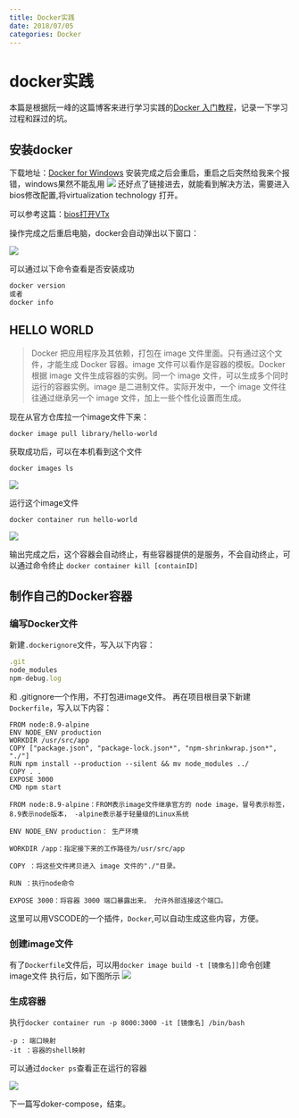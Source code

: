 ```yaml
---
title: Docker实践
date: 2018/07/05
categories: Docker
---
```

# docker实践
本篇是根据阮一峰的这篇博客来进行学习实践的[Docker 入门教程](http://www.ruanyifeng.com/blog/2018/02/docker-tutorial.html)，记录一下学习过程和踩过的坑。
## 安装docker
下载地址：[Docker for Windows](https://docs.docker.com/docker-for-windows/install/)
安装完成之后会重启，重启之后突然给我来个报错，windows果然不能乱用
![](http://owicv5j2l.bkt.clouddn.com/error.png)
还好点了链接进去，就能看到解决方法，需要进入bios修改配置,将virtualization technology 打开。

可以参考这篇：[bios打开VTx](https://zhidao.baidu.com/question/240877150936295084.html)

操作完成之后重启电脑，docker会自动弹出以下窗口：

![](http://owicv5j2l.bkt.clouddn.com/done.png)

可以通过以下命令查看是否安装成功
```javascript
docker version
或者
docker info
```

## HELLO WORLD
> Docker 把应用程序及其依赖，打包在 image 文件里面。只有通过这个文件，才能生成 Docker 容器。image 文件可以看作是容器的模板。Docker 根据 image 文件生成容器的实例。同一个 image 文件，可以生成多个同时运行的容器实例。image 是二进制文件。实际开发中，一个 image 文件往往通过继承另一个 image 文件，加上一些个性化设置而生成。

现在从官方仓库拉一个image文件下来：

`docker image pull library/hello-world`

获取成功后，可以在本机看到这个文件

`docker images ls`

![](http://owicv5j2l.bkt.clouddn.com/docker-hw.png)

运行这个image文件

`docker container run hello-world`

![](http://owicv5j2l.bkt.clouddn.com/docker-hello.png)

输出完成之后，这个容器会自动终止，有些容器提供的是服务，不会自动终止，可以通过命令终止 `docker container kill [containID]`


## 制作自己的Docker容器

### 编写Docker文件
新建`.dockerignore`文件，写入以下内容：
```javascript
.git
node_modules
npm-debug.log
```
和 .gitignore一个作用，不打包进image文件。
再在项目根目录下新建`Dockerfile`，写入以下内容：
```docker
FROM node:8.9-alpine
ENV NODE_ENV production
WORKDIR /usr/src/app
COPY ["package.json", "package-lock.json*", "npm-shrinkwrap.json*", "./"]
RUN npm install --production --silent && mv node_modules ../
COPY . .
EXPOSE 3000
CMD npm start
```
```
FROM node:8.9-alpine：FROM表示image文件继承官方的 node image，冒号表示标签，8.9表示node版本， -alpine表示基于轻量级的Linux系统

ENV NODE_ENV production： 生产环境

WORKDIR /app：指定接下来的工作路径为/usr/src/app

COPY ：将这些文件拷贝进入 image 文件的"./"目录。

RUN ：执行node命令

EXPOSE 3000：将容器 3000 端口暴露出来， 允许外部连接这个端口。
```

这里可以用VSCODE的一个插件，`Docker`,可以自动生成这些内容，方便。

### 创建image文件
有了`Dockerfile`文件后，可以用`docker image build -t [镜像名]]`命令创建image文件
执行后，如下图所示
![](http://owicv5j2l.bkt.clouddn.com/docker-bd.png)

### 生成容器
执行`docker container run -p 8000:3000 -it [镜像名] /bin/bash`

```
-p : 端口映射
-it ：容器的shell映射
```

可以通过`docker ps`查看正在运行的容器

![](http://owicv5j2l.bkt.clouddn.com/docker-ps.png)


下一篇写doker-compose，结束。